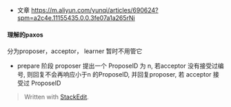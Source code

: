 * 文章
https://m.aliyun.com/yunqi/articles/690624?spm=a2c4e.11155435.0.0.3fe07a1a265rNi

#### 理解的paxos
分为proposer，acceptor， learner 暂时不用管它

* prepare 阶段
proposer 提出一个 ProposeID 为 n, 若acceptor 没有接受过编号, 则回复不会再响应小于n 的ProposeID, 并回复proposer, 若 acceptor 接受过 ProposeID 

> Written with [StackEdit](https://stackedit.io/).
<!--stackedit_data:
eyJoaXN0b3J5IjpbLTE4ODM1NzM1NTksMTk2MDc1MzQ1NiwtMj
ExNjEyMTQzNywtNzU4Nzk0Nzk3LDczMDk5ODExNl19
-->